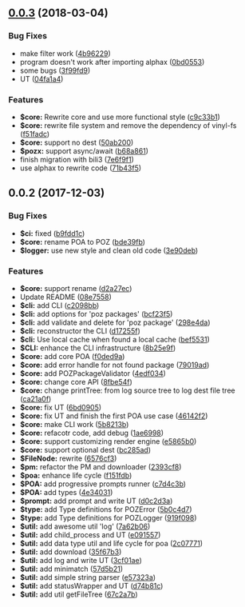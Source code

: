 <a name="0.0.3"></a>
## [0.0.3](https://github.com/ULIVZ/poz/compare/v0.0.2...v0.0.3) (2018-03-04)


### Bug Fixes

* make filter work ([4b96229](https://github.com/ULIVZ/poz/commit/4b96229))
* program doesn't work after importing alphax ([0bd0553](https://github.com/ULIVZ/poz/commit/0bd0553))
* some bugs ([3f99fd9](https://github.com/ULIVZ/poz/commit/3f99fd9))
* UT ([04fa1a4](https://github.com/ULIVZ/poz/commit/04fa1a4))


### Features

* **$core:** Rewrite core and use more functional style ([c9c33b1](https://github.com/ULIVZ/poz/commit/c9c33b1))
* **$core:** rewrite file system and remove the dependency of vinyl-fs ([f51fadc](https://github.com/ULIVZ/poz/commit/f51fadc))
* **$core:** support no dest ([50ab200](https://github.com/ULIVZ/poz/commit/50ab200))
* **$pozx:** support async/await ([b68a861](https://github.com/ULIVZ/poz/commit/b68a861))
* finish migration with bili3 ([7e6f9f1](https://github.com/ULIVZ/poz/commit/7e6f9f1))
* use alphax to rewrite code ([71b43f5](https://github.com/ULIVZ/poz/commit/71b43f5))



<a name="0.0.2"></a>
## 0.0.2 (2017-12-03)


### Bug Fixes

* **$ci:** fixed ([b9fdd1c](https://github.com/ULIVZ/poz/commit/b9fdd1c))
* **$core:** rename POA to POZ ([bde39fb](https://github.com/ULIVZ/poz/commit/bde39fb))
* **$logger:** use new style and clean old code ([3e90deb](https://github.com/ULIVZ/poz/commit/3e90deb))


### Features

* **$core:** support rename ([d2a27ec](https://github.com/ULIVZ/poz/commit/d2a27ec))
* Update README ([08e7558](https://github.com/ULIVZ/poz/commit/08e7558))
* **$cli:** add CLI ([c2098bb](https://github.com/ULIVZ/poz/commit/c2098bb))
* **$cli:** add options for 'poz packages' ([bcf23f5](https://github.com/ULIVZ/poz/commit/bcf23f5))
* **$cli:** add validate and delete for 'poz package' ([298e4da](https://github.com/ULIVZ/poz/commit/298e4da))
* **$cli:** reconstructor the CLI ([d17255f](https://github.com/ULIVZ/poz/commit/d17255f))
* **$cli:** Use local cache when found a local cache ([bef5531](https://github.com/ULIVZ/poz/commit/bef5531))
* **$CLI:** enhance the CLI infrastructure ([8b25e9f](https://github.com/ULIVZ/poz/commit/8b25e9f))
* **$core:** add core POA ([f0ded9a](https://github.com/ULIVZ/poz/commit/f0ded9a))
* **$core:** add error handle for not found package ([79019ad](https://github.com/ULIVZ/poz/commit/79019ad))
* **$core:** add POZPackageValidator ([4edf034](https://github.com/ULIVZ/poz/commit/4edf034))
* **$core:** change core API ([8fbe54f](https://github.com/ULIVZ/poz/commit/8fbe54f))
* **$core:** change printTree: from log source tree to log dest file tree ([ca21a0f](https://github.com/ULIVZ/poz/commit/ca21a0f))
* **$core:** fix UT ([6bd0905](https://github.com/ULIVZ/poz/commit/6bd0905))
* **$core:** fix UT and finish the first POA use case ([46142f2](https://github.com/ULIVZ/poz/commit/46142f2))
* **$core:** make CLI work ([5b8213b](https://github.com/ULIVZ/poz/commit/5b8213b))
* **$core:** refacotr code, add debug ([1ae6998](https://github.com/ULIVZ/poz/commit/1ae6998))
* **$core:** support customizing render engine ([e5865b0](https://github.com/ULIVZ/poz/commit/e5865b0))
* **$core:** support optional dest ([bc285ad](https://github.com/ULIVZ/poz/commit/bc285ad))
* **$FileNode:** rewrite ([6576cf3](https://github.com/ULIVZ/poz/commit/6576cf3))
* **$pm:** refactor the PM and downloader ([2393cf8](https://github.com/ULIVZ/poz/commit/2393cf8))
* **$poa:** enhance life cycle ([f151fdb](https://github.com/ULIVZ/poz/commit/f151fdb))
* **$POA:** add progressive prompts runner ([c7d4c3b](https://github.com/ULIVZ/poz/commit/c7d4c3b))
* **$POA:** add types ([4e34031](https://github.com/ULIVZ/poz/commit/4e34031))
* **$prompt:** add prompt and write UT ([d0c2d3a](https://github.com/ULIVZ/poz/commit/d0c2d3a))
* **$type:** add Type definitions for POZError ([5b0c4d7](https://github.com/ULIVZ/poz/commit/5b0c4d7))
* **$type:** add Type definitions for POZLogger ([919f098](https://github.com/ULIVZ/poz/commit/919f098))
* **$util:** add awesome util 'log' ([7a62b06](https://github.com/ULIVZ/poz/commit/7a62b06))
* **$util:** add child_process and UT ([e091557](https://github.com/ULIVZ/poz/commit/e091557))
* **$util:** add data type util and life cycle for poa ([2c07771](https://github.com/ULIVZ/poz/commit/2c07771))
* **$util:** add download ([35f67b3](https://github.com/ULIVZ/poz/commit/35f67b3))
* **$util:** add log and write UT ([3cf01ae](https://github.com/ULIVZ/poz/commit/3cf01ae))
* **$util:** add minimatch ([57d5b21](https://github.com/ULIVZ/poz/commit/57d5b21))
* **$util:** add simple string parser ([e57323a](https://github.com/ULIVZ/poz/commit/e57323a))
* **$util:** add statusWrapper and UT ([d74b81c](https://github.com/ULIVZ/poz/commit/d74b81c))
* **$util:** add util getFileTree ([67c2a7b](https://github.com/ULIVZ/poz/commit/67c2a7b))



